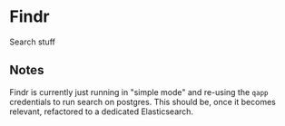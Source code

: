 # Findr

Search stuff

## Notes

Findr is currently just running in "simple mode" and re-using the `qapp` credentials to run search on postgres. This should be, once it becomes relevant, refactored to a dedicated Elasticsearch.

